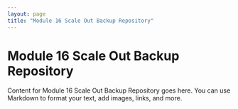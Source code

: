 ```yaml
---
layout: page
title: "Module 16 Scale Out Backup Repository"
---
```


# Module 16 Scale Out Backup Repository

Content for Module 16 Scale Out Backup Repository goes here. You can use Markdown to format your text, add images, links, and more.


